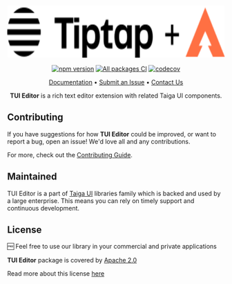 <div align="center">
    <img src="apps/demo/src/assets/icons/logo.svg" alt="logo" height="120px">
</div>

<div align="center">

[![npm version](https://img.shields.io/npm/v/@tinkoff/tui-editor.svg)](https://npmjs.com/package/@tinkoff/tui-editor)
[![All packages CI](https://github.com/tinkoff/tui-editor/actions/workflows/build.yml/badge.svg?branch=main)](https://github.com/tinkoff/tui-editor/actions/workflows/build.yml)
[![codecov](https://codecov.io/gh/tinkoff/tui-editor/branch/main/graphs/badge.svg)](https://app.codecov.io/gh/Tinkoff/tui-editor/tree/main/projects)

</div>

<p align="center">
    <a href="https://tinkoff.github.io/tui-editor">Documentation</a> •
    <a href="https://github.com/Tinkoff/tui-editor/issues/new/choose">Submit an Issue</a> •
    <a href="https://t.me/taiga_ui">Contact Us</a>
</p>

<p align="center">
    <b>TUI Editor</b> is a rich text editor extension with related Taiga UI components.
</p>

## Contributing

If you have suggestions for how **TUI Editor** could be improved, or want to report a bug, open an issue! We'd love all
and any contributions.

For more, check out the [Contributing Guide](CONTRIBUTING.md).

## Maintained

TUI Editor is a part of [Taiga UI](https://github.com/Tinkoff/taiga-ui) libraries family which is backed and used by a
large enterprise. This means you can rely on timely support and continuous development.

## License

🆓 Feel free to use our library in your commercial and private applications

**TUI Editor** package is covered by [Apache 2.0](/LICENSE)

Read more about this license [here](https://choosealicense.com/licenses/apache-2.0/)

